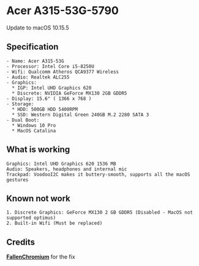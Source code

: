 # Acer A315-53G-5790

Update to macOS 10.15.5 

## Specification
```
- Name: Acer A315-53G
- Processor: Intel Core i5-8250U
- Wifi: Qualcomm Atheros QCA9377 Wireless
- Audio: Realtek ALC255
- Graphics: 
  * IGP: Intel UHD Graphics 620
  * Discrete: NVIDIA GeForce MX130 2GB GDDR5
- Display: 15.6" ( 1366 x 768 ) 
- Storage:
  * HDD: 500GB HDD 5400RPM 
  * SSD: Western Digital Green 240GB M.2 2280 SATA 3
- Dual Boot:
  * Windows 10 Pro
  * MacOS Catalina

```
## What is working
```
Graphics: Intel UHD Graphics 620 1536 МB
Audio: Speakers, headphones and internal mic
Trackpad: VoodooI2C makes it buttery-smooth, supports all the macOS gestures
```

## Known not work
```
1. Discrete Graphics: GeForce MX130 2 GB GDDR5 (Disabled - MacOS not supported optimus)
2. Built-in Wifi (Must be replaced)
```

## Credits

[**FallenChromium**](https://github.com/FallenChromium/Acer-Swift3-2018-hackintosh) for the fix


